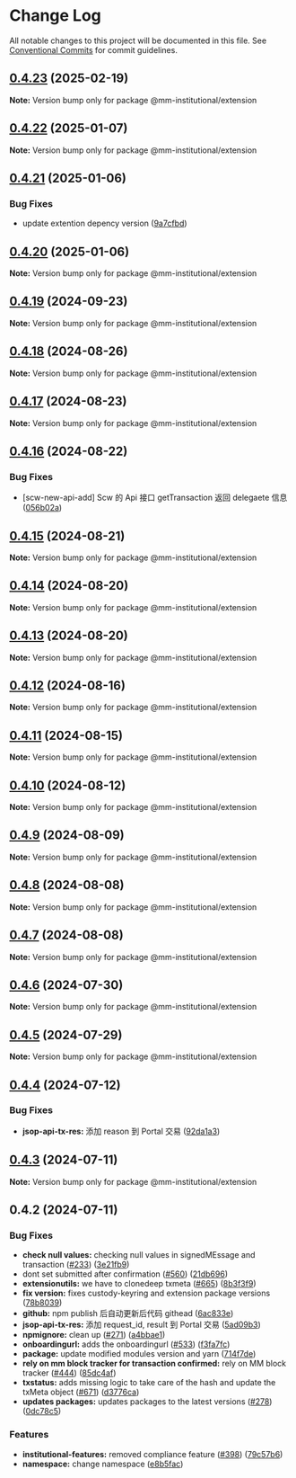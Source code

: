 # Change Log

All notable changes to this project will be documented in this file.
See [Conventional Commits](https://conventionalcommits.org) for commit guidelines.

## [0.4.23](https://github.com/consensys-vertical-apps/metamask-institutional/compare/@mm-institutional/extension@0.4.22...@mm-institutional/extension@0.4.23) (2025-02-19)

**Note:** Version bump only for package @mm-institutional/extension

## [0.4.22](https://github.com/consensys-vertical-apps/metamask-institutional/compare/@mm-institutional/extension@0.4.21...@mm-institutional/extension@0.4.22) (2025-01-07)

**Note:** Version bump only for package @mm-institutional/extension

## [0.4.21](https://github.com/consensys-vertical-apps/metamask-institutional/compare/@mm-institutional/extension@0.4.20...@mm-institutional/extension@0.4.21) (2025-01-06)

### Bug Fixes

- update extention depency version ([9a7cfbd](https://github.com/consensys-vertical-apps/metamask-institutional/commit/9a7cfbd324e022c9063c7d9c5085a23308d0e5c1))

## [0.4.20](https://github.com/consensys-vertical-apps/metamask-institutional/compare/@mm-institutional/extension@0.4.19...@mm-institutional/extension@0.4.20) (2025-01-06)

**Note:** Version bump only for package @mm-institutional/extension

## [0.4.19](https://github.com/consensys-vertical-apps/metamask-institutional/compare/@mm-institutional/extension@0.4.18...@mm-institutional/extension@0.4.19) (2024-09-23)

**Note:** Version bump only for package @mm-institutional/extension

## [0.4.18](https://github.com/consensys-vertical-apps/metamask-institutional/compare/@mm-institutional/extension@0.4.17...@mm-institutional/extension@0.4.18) (2024-08-26)

**Note:** Version bump only for package @mm-institutional/extension

## [0.4.17](https://github.com/consensys-vertical-apps/metamask-institutional/compare/@mm-institutional/extension@0.4.16...@mm-institutional/extension@0.4.17) (2024-08-23)

**Note:** Version bump only for package @mm-institutional/extension

## [0.4.16](https://github.com/consensys-vertical-apps/metamask-institutional/compare/@mm-institutional/extension@0.4.15...@mm-institutional/extension@0.4.16) (2024-08-22)

### Bug Fixes

- [scw-new-api-add] Scw 的 Api 接口 getTransaction 返回 delegaete 信息 ([056b02a](https://github.com/consensys-vertical-apps/metamask-institutional/commit/056b02a757f20c94bfe5acfac9dbaef3090588b5))

## [0.4.15](https://github.com/consensys-vertical-apps/metamask-institutional/compare/@mm-institutional/extension@0.4.14...@mm-institutional/extension@0.4.15) (2024-08-21)

**Note:** Version bump only for package @mm-institutional/extension

## [0.4.14](https://github.com/consensys-vertical-apps/metamask-institutional/compare/@mm-institutional/extension@0.4.13...@mm-institutional/extension@0.4.14) (2024-08-20)

**Note:** Version bump only for package @mm-institutional/extension

## [0.4.13](https://github.com/consensys-vertical-apps/metamask-institutional/compare/@mm-institutional/extension@0.4.12...@mm-institutional/extension@0.4.13) (2024-08-20)

**Note:** Version bump only for package @mm-institutional/extension

## [0.4.12](https://github.com/consensys-vertical-apps/metamask-institutional/compare/@mm-institutional/extension@0.4.11...@mm-institutional/extension@0.4.12) (2024-08-16)

**Note:** Version bump only for package @mm-institutional/extension

## [0.4.11](https://github.com/consensys-vertical-apps/metamask-institutional/compare/@mm-institutional/extension@0.4.10...@mm-institutional/extension@0.4.11) (2024-08-15)

**Note:** Version bump only for package @mm-institutional/extension

## [0.4.10](https://github.com/consensys-vertical-apps/metamask-institutional/compare/@mm-institutional/extension@0.4.9...@mm-institutional/extension@0.4.10) (2024-08-12)

**Note:** Version bump only for package @mm-institutional/extension

## [0.4.9](https://github.com/consensys-vertical-apps/metamask-institutional/compare/@mm-institutional/extension@0.4.8...@mm-institutional/extension@0.4.9) (2024-08-09)

**Note:** Version bump only for package @mm-institutional/extension

## [0.4.8](https://github.com/consensys-vertical-apps/metamask-institutional/compare/@mm-institutional/extension@0.4.7...@mm-institutional/extension@0.4.8) (2024-08-08)

**Note:** Version bump only for package @mm-institutional/extension

## [0.4.7](https://github.com/consensys-vertical-apps/metamask-institutional/compare/@mm-institutional/extension@0.4.6...@mm-institutional/extension@0.4.7) (2024-08-08)

**Note:** Version bump only for package @mm-institutional/extension

## [0.4.6](https://github.com/consensys-vertical-apps/metamask-institutional/compare/@mm-institutional/extension@0.4.5...@mm-institutional/extension@0.4.6) (2024-07-30)

**Note:** Version bump only for package @mm-institutional/extension

## [0.4.5](https://github.com/consensys-vertical-apps/metamask-institutional/compare/@mm-institutional/extension@0.4.4...@mm-institutional/extension@0.4.5) (2024-07-29)

**Note:** Version bump only for package @mm-institutional/extension

## [0.4.4](https://github.com/consensys-vertical-apps/metamask-institutional/compare/@mm-institutional/extension@0.4.3...@mm-institutional/extension@0.4.4) (2024-07-12)

### Bug Fixes

- **jsop-api-tx-res:** 添加 reason 到 Portal 交易 ([92da1a3](https://github.com/consensys-vertical-apps/metamask-institutional/commit/92da1a34ae44e1fcf9cdeccf893ae9ed74ad8dc5))

## [0.4.3](https://github.com/consensys-vertical-apps/metamask-institutional/compare/@mm-institutional/extension@0.4.2...@mm-institutional/extension@0.4.3) (2024-07-11)

**Note:** Version bump only for package @mm-institutional/extension

## 0.4.2 (2024-07-11)

### Bug Fixes

- **check null values:** checking null values in signedMEssage and transaction ([#233](https://github.com/consensys-vertical-apps/metamask-institutional/issues/233)) ([3e21fb9](https://github.com/consensys-vertical-apps/metamask-institutional/commit/3e21fb95f764a9ffe6aea1e459737f7cf62408f7))
- dont set submitted after confirmation ([#560](https://github.com/consensys-vertical-apps/metamask-institutional/issues/560)) ([21db696](https://github.com/consensys-vertical-apps/metamask-institutional/commit/21db696b6849e3acb42ece02382db34dc1dfa16f))
- **extensionutils:** we have to clonedeep txmeta ([#665](https://github.com/consensys-vertical-apps/metamask-institutional/issues/665)) ([8b3f3f9](https://github.com/consensys-vertical-apps/metamask-institutional/commit/8b3f3f921d139943ed4d38afdb46d8be4305f6b4))
- **fix version:** fixes custody-keyring and extension package versions ([78b8039](https://github.com/consensys-vertical-apps/metamask-institutional/commit/78b80399444469dd669d7cda403ca73452bb78f2))
- **github:** npm publish 后自动更新后代码 githead ([6ac833e](https://github.com/consensys-vertical-apps/metamask-institutional/commit/6ac833e27b26b732322b5345cc8d8f79aa5abbb3))
- **jsop-api-tx-res:** 添加 request_id, result 到 Portal 交易 ([5ad09b3](https://github.com/consensys-vertical-apps/metamask-institutional/commit/5ad09b368cb91d3c425b9d5dc115db2839c5d2f4))
- **npmignore:** clean up ([#271](https://github.com/consensys-vertical-apps/metamask-institutional/issues/271)) ([a4bbae1](https://github.com/consensys-vertical-apps/metamask-institutional/commit/a4bbae1887ef3cead82b58bd2ec14fbfcd40f662))
- **onboardingurl:** adds the onboardingurl ([#533](https://github.com/consensys-vertical-apps/metamask-institutional/issues/533)) ([f3fa7fc](https://github.com/consensys-vertical-apps/metamask-institutional/commit/f3fa7fcccf112f23184b47989cdf0ea4058cbe98))
- **package:** update modified modules version and yarn ([714f7de](https://github.com/consensys-vertical-apps/metamask-institutional/commit/714f7de2b6fc67bb87b8e6f89b383631ffc75fb6))
- **rely on mm block tracker for transaction confirmed:** rely on MM block tracker ([#444](https://github.com/consensys-vertical-apps/metamask-institutional/issues/444)) ([85dc4af](https://github.com/consensys-vertical-apps/metamask-institutional/commit/85dc4af99cb099a2eefa13f78969a72160f1ee31))
- **txstatus:** adds missing logic to take care of the hash and update the txMeta object ([#671](https://github.com/consensys-vertical-apps/metamask-institutional/issues/671)) ([d3776ca](https://github.com/consensys-vertical-apps/metamask-institutional/commit/d3776cab868e893b748a50855305dfd2aa090b53))
- **updates packages:** updates packages to the latest versions ([#278](https://github.com/consensys-vertical-apps/metamask-institutional/issues/278)) ([0dc78c5](https://github.com/consensys-vertical-apps/metamask-institutional/commit/0dc78c5321d8b686320a7d83bd45eae93fefb36a))

### Features

- **institutional-features:** removed compliance feature ([#398](https://github.com/consensys-vertical-apps/metamask-institutional/issues/398)) ([79c57b6](https://github.com/consensys-vertical-apps/metamask-institutional/commit/79c57b67b77459ce70594e9f0edc04c13ca9064d))
- **namespace:** change namespace ([e8b5fac](https://github.com/consensys-vertical-apps/metamask-institutional/commit/e8b5fac50b8b59e69906fdf828185064b1b0e4e8))
